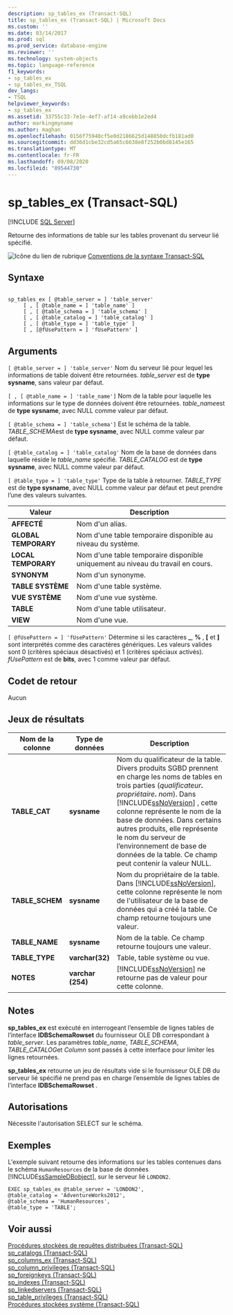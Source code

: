 ```yaml
---
description: sp_tables_ex (Transact-SQL)
title: sp_tables_ex (Transact-SQL) | Microsoft Docs
ms.custom: ''
ms.date: 03/14/2017
ms.prod: sql
ms.prod_service: database-engine
ms.reviewer: ''
ms.technology: system-objects
ms.topic: language-reference
f1_keywords:
- sp_tables_ex
- sp_tables_ex_TSQL
dev_langs:
- TSQL
helpviewer_keywords:
- sp_tables_ex
ms.assetid: 33755c33-7e1e-4ef7-af14-a9cebb1e2ed4
author: markingmyname
ms.author: maghan
ms.openlocfilehash: 0156f75940cf5e0d2186625d148850dcfb181ad0
ms.sourcegitcommit: dd36d1cbe32cd5a65c6638e8f252b0bd8145e165
ms.translationtype: MT
ms.contentlocale: fr-FR
ms.lasthandoff: 09/08/2020
ms.locfileid: "89544730"
---
```

# <a name="sp_tables_ex-transact-sql"></a>sp_tables_ex (Transact-SQL)
[!INCLUDE [SQL Server](../../includes/applies-to-version/sqlserver.md)]

  Retourne des informations de table sur les tables provenant du serveur lié spécifié.  
  
 ![Icône du lien de rubrique](../../database-engine/configure-windows/media/topic-link.gif "Icône du lien de rubrique") [Conventions de la syntaxe Transact-SQL](../../t-sql/language-elements/transact-sql-syntax-conventions-transact-sql.md)  
  
## <a name="syntax"></a>Syntaxe  
  
```  
  
sp_tables_ex [ @table_server = ] 'table_server'   
     [ , [ @table_name = ] 'table_name' ]   
     [ , [ @table_schema = ] 'table_schema' ]  
     [ , [ @table_catalog = ] 'table_catalog' ]   
     [ , [ @table_type = ] 'table_type' ]   
     [ , [@fUsePattern = ] 'fUsePattern' ]  
```  
  
## <a name="arguments"></a>Arguments  
`[ @table_server = ] 'table_server'` Nom du serveur lié pour lequel les informations de table doivent être retournées. *table_server* est de **type sysname**, sans valeur par défaut.  
  
``[ , [ @table_name = ] 'table_name']`` Nom de la table pour laquelle les informations sur le type de données doivent être retournées. *table_name*est de **type sysname**, avec NULL comme valeur par défaut.  
  
`[ @table_schema = ] 'table_schema']` Est le schéma de la table. *TABLE_SCHEMA*est de **type sysname**, avec NULL comme valeur par défaut.  
  
`[ @table_catalog = ] 'table_catalog'` Nom de la base de données dans laquelle réside le *table_name* spécifié. *TABLE_CATALOG* est de **type sysname**, avec NULL comme valeur par défaut.  
  
`[ @table_type = ] 'table_type'` Type de la table à retourner. *TABLE_TYPE* est de **type sysname**, avec NULL comme valeur par défaut et peut prendre l’une des valeurs suivantes.  
  
|Valeur|Description|  
|-----------|-----------------|  
|**AFFECTÉ**|Nom d'un alias.|  
|**GLOBAL TEMPORARY**|Nom d'une table temporaire disponible au niveau du système.|  
|**LOCAL TEMPORARY**|Nom d'une table temporaire disponible uniquement au niveau du travail en cours.|  
|**SYNONYM**|Nom d'un synonyme.|  
|**TABLE SYSTÈME**|Nom d'une table système.|  
|**VUE SYSTÈME**|Nom d'une vue système.|  
|**TABLE**|Nom d'une table utilisateur.|  
|**VIEW**|Nom d'une vue.|  
  
`[ @fUsePattern = ] 'fUsePattern'` Détermine si les caractères **_**, **%** , **[** et **]** sont interprétés comme des caractères génériques. Les valeurs valides sont 0 (critères spéciaux désactivés) et 1 (critères spéciaux activés). *fUsePattern* est de **bits**, avec 1 comme valeur par défaut.  
  
## <a name="return-code-values"></a>Codet de retour  
 Aucun  
  
## <a name="result-sets"></a>Jeux de résultats  
  
|Nom de la colonne|Type de données|Description|  
|-----------------|---------------|-----------------|  
|**TABLE_CAT**|**sysname**|Nom du qualificateur de la table. Divers produits SGBD prennent en charge les noms de tables en trois parties (_qualificateur_**.** _propriétaire_**.** _nom_). Dans [!INCLUDE[ssNoVersion](../../includes/ssnoversion-md.md)] , cette colonne représente le nom de la base de données. Dans certains autres produits, elle représente le nom du serveur de l’environnement de base de données de la table. Ce champ peut contenir la valeur NULL.|  
|**TABLE_SCHEM**|**sysname**|Nom du propriétaire de la table. Dans [!INCLUDE[ssNoVersion](../../includes/ssnoversion-md.md)], cette colonne représente le nom de l'utilisateur de la base de données qui a créé la table. Ce champ retourne toujours une valeur.|  
|**TABLE_NAME**|**sysname**|Nom de la table. Ce champ retourne toujours une valeur.|  
|**TABLE_TYPE**|**varchar(32)**|Table, table système ou vue.|  
|**NOTES**|**varchar (254)**|[!INCLUDE[ssNoVersion](../../includes/ssnoversion-md.md)] ne retourne pas de valeur pour cette colonne.|  
  
## <a name="remarks"></a>Notes  
 **sp_tables_ex** est exécuté en interrogeant l’ensemble de lignes tables de l’interface **IDBSchemaRowset** du fournisseur OLE DB correspondant à *table_server*. Les paramètres *table_name*, *TABLE_SCHEMA*, *TABLE_CATALOG*et *Column* sont passés à cette interface pour limiter les lignes retournées.  
  
 **sp_tables_ex** retourne un jeu de résultats vide si le fournisseur OLE DB du serveur lié spécifié ne prend pas en charge l’ensemble de lignes tables de l’interface **IDBSchemaRowset** .  
  
## <a name="permissions"></a>Autorisations  
 Nécessite l'autorisation SELECT sur le schéma.  
  
## <a name="examples"></a>Exemples  
 L'exemple suivant retourne des informations sur les tables contenues dans le schéma `HumanResources` de la base de données [!INCLUDE[ssSampleDBobject](../../includes/sssampledbobject-md.md)], sur le serveur lié `LONDON2`.  
  
```  
EXEC sp_tables_ex @table_server = 'LONDON2',   
@table_catalog = 'AdventureWorks2012',   
@table_schema = 'HumanResources',   
@table_type = 'TABLE';  
```  
  
## <a name="see-also"></a>Voir aussi  
 [Procédures stockées de requêtes distribuées &#40;Transact-SQL&#41;](../../relational-databases/system-stored-procedures/distributed-queries-stored-procedures-transact-sql.md)   
 [sp_catalogs &#40;Transact-SQL&#41;](../../relational-databases/system-stored-procedures/sp-catalogs-transact-sql.md)   
 [sp_columns_ex &#40;Transact-SQL&#41;](../../relational-databases/system-stored-procedures/sp-columns-ex-transact-sql.md)   
 [sp_column_privileges &#40;Transact-SQL&#41;](../../relational-databases/system-stored-procedures/sp-column-privileges-transact-sql.md)   
 [sp_foreignkeys &#40;Transact-SQL&#41;](../../relational-databases/system-stored-procedures/sp-foreignkeys-transact-sql.md)   
 [sp_indexes &#40;Transact-SQL&#41;](../../relational-databases/system-stored-procedures/sp-indexes-transact-sql.md)   
 [sp_linkedservers &#40;Transact-SQL&#41;](../../relational-databases/system-stored-procedures/sp-linkedservers-transact-sql.md)   
 [sp_table_privileges &#40;Transact-SQL&#41;](../../relational-databases/system-stored-procedures/sp-table-privileges-transact-sql.md)   
 [Procédures stockées système &#40;Transact-SQL&#41;](../../relational-databases/system-stored-procedures/system-stored-procedures-transact-sql.md)  
  
  
